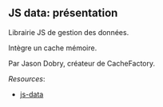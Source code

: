 ## JS data: présentation

Librairie JS de gestion des données.

Intègre un cache mémoire.

Par Jason Dobry, créateur de CacheFactory. 

*Resources*:

* [js-data](http://www.js-data.io)